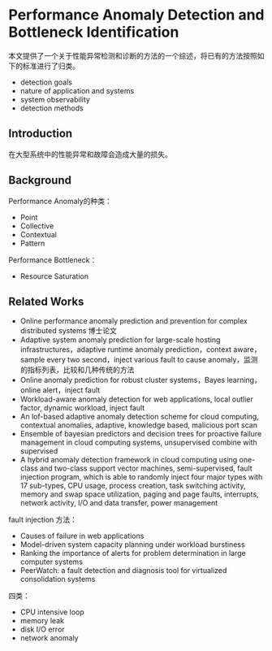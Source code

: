 # Performance Anomaly Detection and Bottleneck Identification

本文提供了一个关于性能异常检测和诊断的方法的一个综述，将已有的方法按照如下的标准进行了归类。

* detection goals
* nature of application and systems
* system observability
* detection methods

## Introduction

在大型系统中的性能异常和故障会造成大量的损失。

## Background

Performance Anomaly的种类：

* Point
* Collective
* Contextual
* Pattern

Performance Bottleneck：

* Resource Saturation

## Related Works

* Online performance anomaly prediction and prevention for complex distributed systems 博士论文
* Adaptive system anomaly prediction for large-scale hosting infrastructures，adaptive runtime anomaly prediction，context aware，sample every two second，inject various fault to cause anomaly，监测的指标列表，比较和几种传统的方法
* Online anomaly prediction for robust cluster systems，Bayes learning，online alert，inject fault
* Workload-aware anomaly detection for web applications, local outlier factor, dynamic workload, inject fault
* An lof-based adaptive anomaly detection scheme for cloud computing, contextual anomalies, adaptive, knowledge based, malicious port scan
* Ensemble of bayesian predictors and decision trees for proactive failure management in cloud computing systems, unsupervised combine with supervised
* A hybrid anomaly detection framework in cloud computing using one-class and two-class support vector machines, semi-supervised, fault injection program, which is able to randomly inject four major types with 17 sub-types, CPU usage, process creation, task switching activity, memory and swap space utilization, paging and page faults, interrupts, network activity, I/O and data transfer, power management



fault injection 方法：

* Causes of failure in web applications
* Model-driven system capacity planning under workload burstiness
* Ranking the importance of alerts for problem determination in large computer systems
* PeerWatch: a fault detection and diagnosis tool for virtualized consolidation systems

四类：

* CPU intensive loop
* memory leak
* disk I/O error
* network anomaly